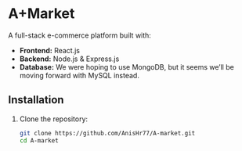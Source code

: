 # A+Market

A full-stack e-commerce platform built with:
- **Frontend:** React.js
- **Backend:** Node.js & Express.js
- **Database:** We were hoping to use MongoDB, but it seems we’ll be moving forward with MySQL instead.


## Installation

1. Clone the repository:
   ```bash
   git clone https://github.com/AnisHr77/A-market.git
   cd A-market
